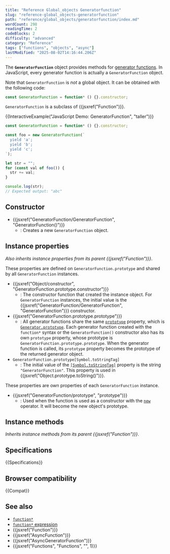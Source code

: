 ```yaml
---
title: "Reference Global_objects Generatorfunction"
slug: "reference-global_objects-generatorfunction"
path: "reference/global_objects/generatorfunction/index.md"
wordCount: 298
readingTime: 2
codeBlocks: 2
difficulty: "advanced"
category: "Reference"
tags: ["functions", "objects", "async"]
lastModified: "2025-08-02T14:16:44.206Z"
---
```



The **`GeneratorFunction`** object provides methods for [generator functions](/en-US/docs/Web/JavaScript/Reference/Statements/function*). In JavaScript, every generator function is actually a `GeneratorFunction` object.

Note that `GeneratorFunction` is _not_ a global object. It can be obtained with the following code:

```js
const GeneratorFunction = function* () {}.constructor;
```

`GeneratorFunction` is a subclass of {{jsxref("Function")}}.

{{InteractiveExample("JavaScript Demo: GeneratorFunction", "taller")}}

```js interactive-example
const GeneratorFunction = function* () {}.constructor;

const foo = new GeneratorFunction(`
  yield 'a';
  yield 'b';
  yield 'c';
`);

let str = "";
for (const val of foo()) {
  str += val;
}

console.log(str);
// Expected output: "abc"
```

## Constructor

- {{jsxref("GeneratorFunction/GeneratorFunction", "GeneratorFunction()")}}
  - : Creates a new `GeneratorFunction` object.

## Instance properties

_Also inherits instance properties from its parent {{jsxref("Function")}}_.

These properties are defined on `GeneratorFunction.prototype` and shared by all `GeneratorFunction` instances.

- {{jsxref("Object/constructor", "GeneratorFunction.prototype.constructor")}}
  - : The constructor function that created the instance object. For `GeneratorFunction` instances, the initial value is the {{jsxref("GeneratorFunction/GeneratorFunction", "GeneratorFunction")}} constructor.
- {{jsxref("GeneratorFunction.prototype.prototype")}}
  - : All generator functions share the same [`prototype`](/en-US/docs/Web/JavaScript/Reference/Global_Objects/Function/prototype) property, which is [`Generator.prototype`](/en-US/docs/Web/JavaScript/Reference/Global_Objects/Generator). Each generator function created with the `function*` syntax or the `GeneratorFunction()` constructor also has its own `prototype` property, whose prototype is `GeneratorFunction.prototype.prototype`. When the generator function is called, its `prototype` property becomes the prototype of the returned generator object.
- `GeneratorFunction.prototype[Symbol.toStringTag]`
  - : The initial value of the [`[Symbol.toStringTag]`](/en-US/docs/Web/JavaScript/Reference/Global_Objects/Symbol/toStringTag) property is the string `"GeneratorFunction"`. This property is used in {{jsxref("Object.prototype.toString()")}}.

These properties are own properties of each `GeneratorFunction` instance.

- {{jsxref("GeneratorFunction/prototype", "prototype")}}
  - : Used when the function is used as a constructor with the [`new`](/en-US/docs/Web/JavaScript/Reference/Operators/new) operator. It will become the new object's prototype.

## Instance methods

_Inherits instance methods from its parent {{jsxref("Function")}}_.

## Specifications

{{Specifications}}

## Browser compatibility

{{Compat}}

## See also

- [`function*`](/en-US/docs/Web/JavaScript/Reference/Statements/function*)
- [`function*` expression](/en-US/docs/Web/JavaScript/Reference/Operators/function*)
- {{jsxref("Function")}}
- {{jsxref("AsyncFunction")}}
- {{jsxref("AsyncGeneratorFunction")}}
- {{jsxref("Functions", "Functions", "", 1)}}

